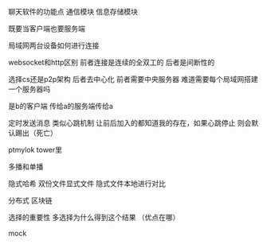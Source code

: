 聊天软件的功能点 通信模块 信息存储模块

既要当客户端也要服务端

局域网两台设备如何进行连接

websocket和http区别 前者连接是连续的全双工的 后者是间断性的

选择cs还是p2p架构 后者去中心化 前者需要中央服务器 难道需要每个局域网搭建一个服务器吗 

是b的客户端 传给a的服务端传给a

定时发送消息 类似心跳机制 让前后加入的都知道我的存在，如果心跳停止 则会默认踢出（死亡）

ptmylok	tower里

多播和单播

隐式哈希 双份文件显式文件 隐式文件本地进行对比 

分布式 区块链

选择的重要性 多选择为什么得到这个结果 （优点在哪）

mock 